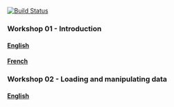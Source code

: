 [![Build
Status](https://travis-ci.org/QCBSRworkshops/Workshops.svg?branch=dev)](https://travis-ci.org/QCBSRworkshops/Workshops)

### Workshop 01 - Introduction

#### [English](https://qcbsrworkshops.github.io/Workshops/workshop01/workshop01-en/workshop01-en.html)

#### [French](https://qcbsrworkshops.github.io/Workshops/workshop01/workshop01-fr/workshop01-fr.html)

### Workshop 02 - Loading and manipulating data

#### [English](https://qcbsrworkshops.github.io/Workshops/workshop02/workshop02-en/workshop02-en.html)
